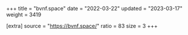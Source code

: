 +++
title = "bvnf.space"
date = "2022-03-22"
updated = "2023-03-17"
weight = 3419

[extra]
source = "https://bvnf.space/"
ratio = 83
size = 3
+++
